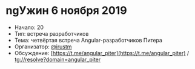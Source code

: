 # ngУжин 6 ноября 2019

- Начало: 20
- Тип: встреча разработчиков
- Тема: четвёртая встреча Angular-разработчиков Питера
- Организатор: [@irustm](https://github.com/irustm)
- Обсуждение: [https://t.me/angular_piter](https://t.me/angular_piter) /  [tg://resolve?domain=angular_piter](tg://resolve?domain=angular_piter)
